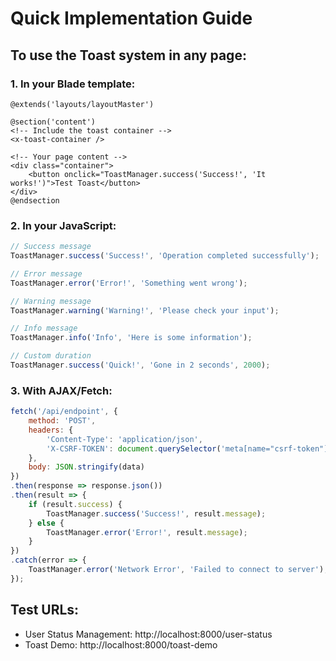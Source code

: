 # Quick Implementation Guide

## To use the Toast system in any page:

### 1. In your Blade template:
```blade
@extends('layouts/layoutMaster')

@section('content')
<!-- Include the toast container -->
<x-toast-container />

<!-- Your page content -->
<div class="container">
    <button onclick="ToastManager.success('Success!', 'It works!')">Test Toast</button>
</div>
@endsection
```

### 2. In your JavaScript:
```javascript
// Success message
ToastManager.success('Success!', 'Operation completed successfully');

// Error message  
ToastManager.error('Error!', 'Something went wrong');

// Warning message
ToastManager.warning('Warning!', 'Please check your input');

// Info message
ToastManager.info('Info', 'Here is some information');

// Custom duration
ToastManager.success('Quick!', 'Gone in 2 seconds', 2000);
```

### 3. With AJAX/Fetch:
```javascript
fetch('/api/endpoint', {
    method: 'POST',
    headers: {
        'Content-Type': 'application/json',
        'X-CSRF-TOKEN': document.querySelector('meta[name="csrf-token"]').content
    },
    body: JSON.stringify(data)
})
.then(response => response.json())
.then(result => {
    if (result.success) {
        ToastManager.success('Success!', result.message);
    } else {
        ToastManager.error('Error!', result.message);
    }
})
.catch(error => {
    ToastManager.error('Network Error', 'Failed to connect to server');
});
```

## Test URLs:
- User Status Management: http://localhost:8000/user-status
- Toast Demo: http://localhost:8000/toast-demo
